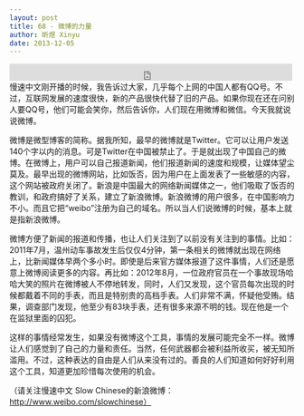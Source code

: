 ```yaml
---
layout: post
title: 68 - 微博的力量
author: 昕煜 Xinyu
date: 2013-12-05
---
```


<iframe src="https://archive.org/embed/slowchinese_201909/Slow_Chinese_068.mp3" width="500" height="30" frameborder="0" webkitallowfullscreen="true" mozallowfullscreen="true" allowfullscreen></iframe>
慢速中文刚开播的时候，我告诉过大家，几乎每个上网的中国人都有QQ号。不过，互联网发展的速度很快，新的产品很快代替了旧的产品。如果你现在还在问别人要QQ号，他们可能会笑你，然后告诉你，人们现在用微博和微信。今天我就说说微博。

微博是微型博客的简称。据我所知，最早的微博就是Twitter。它可以让用户发送140个字以内的消息。可是Twitter在中国被禁止了。于是就出现了中国自己的微博。在微博上，用户可以自己报道新闻，他们报道新闻的速度和规模，让媒体望尘莫及。最早出现的微博网站，比如饭否，因为用户在上面发表了一些敏感的内容，这个网站被政府关闭了。新浪是中国最大的网络新闻媒体之一，他们吸取了饭否的教训，和政府搞好了关系，建立了新浪微博。新浪微博的用户很多，在中国影响力不小。而且它把“weibo”注册为自己的域名。所以当人们说微博的时候，基本上就是指新浪微博。

微博方便了新闻的报道和传播，也让人们关注到了以前没有关注到的事情。比如：2011年7月，温州动车事故发生后仅仅4分钟，第一条相关的微博就出现在网络上，比新闻媒体早两个多小时。即使是后来官方媒体报道了这件事情，人们还是愿意上微博阅读更多的内容。再比如：2012年8月，一位政府官员在一个事故现场哈哈大笑的照片在微博被人不停地转发，同时，人们又发现，这个官员每次出现的时候都戴着不同的手表，而且是特别贵的高档手表。人们非常不满，怀疑他受贿。结果，调查部门发现，他至少有83块手表，还有很多来源不明的钱。现在他是一个在监狱里面的囚犯。

这样的事情经常发生，如果没有微博这个工具，事情的发展可能完全不一样。微博让人们感觉到了自己的力量和责任。当然，任何武器都会被利益所收买，被无知所滥用。不过，这种表达的自由是人们从来没有过的。善良的人们知道如何好好利用这个工具，知道更加珍惜每次使用的机会。

（请关注慢速中文 Slow Chinese的新浪微博：http://www.weibo.com/slowchinese）

 

